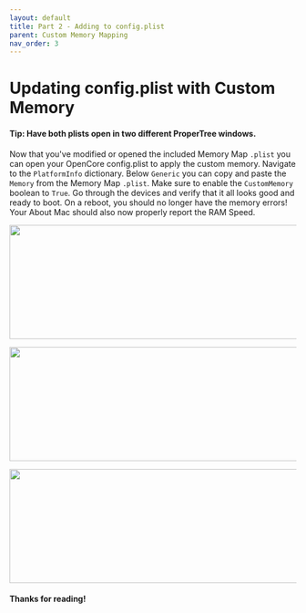 ```yaml
---
layout: default
title: Part 2 - Adding to config.plist
parent: Custom Memory Mapping
nav_order: 3
---
```


# Updating config.plist with Custom Memory
#### Tip: Have both plists open in two different ProperTree windows.


Now that you've modified or opened the included Memory Map ``.plist`` you can open your OpenCore config.plist to apply the custom memory. Navigate to the ``PlatformInfo`` dictionary. Below ``Generic`` you can copy and paste the ``Memory`` from the Memory Map ``.plist``. Make sure to enable the ``CustomMemory`` boolean to ``True``. Go through the devices and verify that it all looks good and ready to boot. On a reboot, you should no longer have the memory errors! Your About Mac should also now properly report the RAM Speed.

<p align="center">
  <img width="650" height="200" src="../../../assets/PTCustomMemoryConfig.png">
</p>

<p align="center">
  <img width="650" height="200" src="../../../assets/MemoryMappedMacPro71.png">
</p>

<p align="center">
  <img width="650" height="200" src="../../../assets/MemoryMapGuestLayout.png">
</p>

#### Thanks for reading!